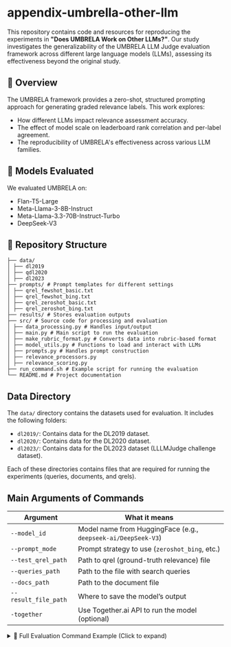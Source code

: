 # appendix-umbrella-other-llm



This repository contains code and resources for reproducing the experiments in **"Does UMBRELA Work on Other LLMs?"**. Our study investigates the generalizability of the UMBRELA LLM Judge evaluation framework across different large language models (LLMs), assessing its effectiveness beyond the original study.

## 📌 Overview
The UMBRELA framework provides a zero-shot, structured prompting approach for generating graded relevance labels. This work explores:
- How different LLMs impact relevance assessment accuracy.
- The effect of model scale on leaderboard rank correlation and per-label agreement.
- The reproducibility of UMBRELA's effectiveness across various LLM families.


## 🤖 Models Evaluated

We evaluated UMBRELA on:

- Flan-T5-Large
- Meta-Llama-3-8B-Instruct
- Meta-Llama-3.3-70B-Instruct-Turbo
- DeepSeek-V3


## 📂 Repository Structure
```
├── data/ 
│ ├── dl2019 
│ ├── qdl2020
│ ├── dl2023 
├── prompts/ # Prompt templates for different settings 
│ ├── qrel_fewshot_basic.txt 
│ ├── qrel_fewshot_bing.txt 
│ ├── qrel_zeroshot_basic.txt 
│ ├── qrel_zeroshot_bing.txt 
├── results/ # Stores evaluation outputs 
├── src/ # Source code for processing and evaluation 
│ ├── data_processing.py # Handles input/output
│ ├── main.py # Main script to run the evaluation 
│ ├── make_rubric_format.py # Converts data into rubric-based format 
│ ├── model_utils.py # Functions to load and interact with LLMs 
│ ├── prompts.py # Handles prompt construction 
│ ├── relevance_processors.py 
│ ├── relevance_scoring.py 
├── run_command.sh # Example script for running the evaluation 
└── README.md # Project documentation
```


## Data Directory

The `data/` directory contains the datasets used for evaluation. It includes the following folders:

- `dl2019/`: Contains data for the DL2019 dataset.
- `dl2020/`: Contains data for the DL2020 dataset.
- `dl2023/`: Contains data for the DL2023 dataset (LLLMJudge challenge dataset).

Each of these directories contains files that are required for running the experiments (queries, documents, and qrels).


## Main Arguments of Commands

| Argument             | What it means                                      |
|----------------------|----------------------------------------------------|
| `--model_id`         | Model name from HuggingFace (e.g., `deepseek-ai/DeepSeek-V3`) |
| `--prompt_mode`      | Prompt strategy to use (`zeroshot_bing`, etc.)    |
| `--test_qrel_path`   | Path to qrel (ground-truth relevance) file        |
| `--queries_path`     | Path to the file with search queries               |
| `--docs_path`        | Path to the document file                          |
| `--result_file_path` | Where to save the model’s output                   |
| `-together`          | Use Together.ai API to run the model (optional)   |



<details>
  <summary>📜 Full Evaluation Command Example (Click to expand)</summary>


```
python src/main.py \
  --model_id "<MODEL_ID>" \
  --test_qrel_path "<PATH_TO_QREL_FILE>" \
  --queries_path "<PATH_TO_QUERIES_FILE>" \
  --docs_path "<PATH_TO_DOCUMENTS_FILE>" \
  --prompt_mode "<PROMPT_MODE>" \
  --result_file_path "<OUTPUT_RESULT_FILE>" \
  -together (Only if you want to run a model with Together AI API )
```

Example of Usage (DeepSeek-V3 on TREC DL2020)
```
python src/main.py \
  --model_id "deepseek-ai/DeepSeek-V3" \
  --test_qrel_path "./data/dl2020/2020qrels-pass.txt" \
  --queries_path "./data/dl2020/msmarco-test2020-queries.tsv" \
  --docs_path "./data/dl2020/dl2020_document.jsonl" \
  --prompt_mode "zeroshot_bing" \
  --result_file_path "./results/dl20_test_zeroshot_bing_DSV3.txt" \
  -together


```
</details>